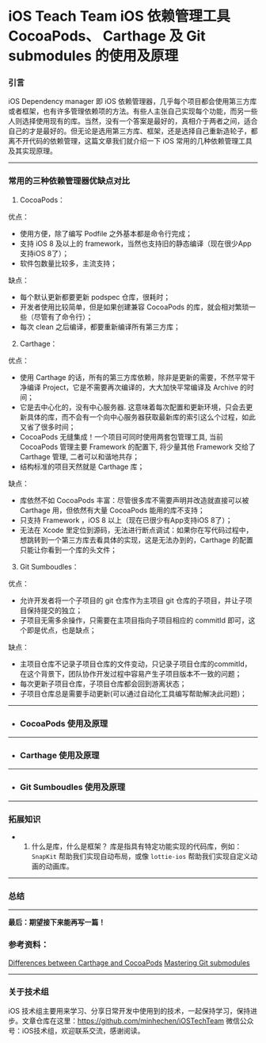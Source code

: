 # iOS Teach Team iOS 依赖管理工具 CocoaPods、 Carthage 及 Git submodules 的使用及原理

### **引言**
iOS Dependency manager 即 iOS 依赖管理器，几乎每个项目都会使用第三方库或者框架，也有许多管理依赖项的方法。有些人主张自己实现每个功能，而另一些人则选择使用现有的库。当然，没有一个答案是最好的，真相介于两者之间，适合自己的才是最好的。但无论是选用第三方库、框架，还是选择自己重新造轮子，都离不开代码的依赖管理，这篇文章我们就介绍一下 iOS 常用的几种依赖管理工具及其实现原理。

---
### **常用的三种依赖管理器优缺点对比**

1. CocoaPods：

优点：
* 使用方便，除了编写 Podfile 之外基本都是命令行完成；
* 支持 iOS 8 及以上的 framework，当然也支持旧的静态编译（现在很少App支持iOS 8了）；
* 软件包数量比较多，主流支持；

缺点：
* 每个默认更新都要更新 podspec 仓库，很耗时；
* 开发者使用比较简单，但是如果创建兼容 CocoaPods 的库，就会相对繁琐一些（尽管有了命令行）；
* 每次 clean 之后编译，都要重新编译所有第三方库；


2. Carthage：

优点：
* 使用 Carthage 的话，所有的第三方库依赖，除非是更新的需要，不然平常干净编译 Project，它是不需要再次编译的，大大加快平常编译及 Archive 的时间；
* 它是去中心化的，没有中心服务器. 这意味着每次配置和更新环境，只会去更新具体的库，而不会有一个向中心服务器获取最新库的索引这么个过程，如此又省了很多时间；
*  CocoaPods 无缝集成！一个项目可同时使用两套包管理工具, 当前 CocoaPods 管理主要 Framework 的配置下, 将少量其他 Framework 交给了 Carthage 管理, 二者可以和谐地共存；
* 结构标准的项目天然就是 Carthage 库；

缺点：
* 库依然不如 CocoaPods 丰富：尽管很多库不需要声明并改造就直接可以被 Carthage 用，但依然有大量 CocoaPods 能用的库不支持；
* 只支持 Framework ，iOS 8 以上（现在已很少有App支持iOS 8了）；
* 无法在 Xcode 里定位到源码，无法进行断点调试：如果你在写代码过程中，想跳转到一个第三方库去看具体的实现，这是无法办到的，Carthage 的配置只能让你看到一个库的头文件；


3. Git Sumboudles：

优点：
* 允许开发者将一个子项目的 git 仓库作为主项目 git 仓库的子项目，并让子项目保持提交的独立；
* 子项目无需多余操作，只需要在主项目指向子项目相应的 commitId 即可，这个即是优点，也是缺点；

缺点：
* 主项目仓库不记录子项目仓库的文件变动，只记录子项目仓库的commitId，在这个背景下，团队协作开发过程中容易产生子项目版本不一致的问题；
* 每次更新子项目仓库，子项目仓库都会回到游离状态；
* 子项目仓库总是需要手动更新(可以通过自动化工具编写帮助解决此问题)；


---
* ### CocoaPods 使用及原理


---
* ### Carthage 使用及原理

---
* ### Git Sumboudles 使用及原理


---
### 拓展知识
* 1. 什么是库，什么是框架？
库是指具有特定功能实现的代码库，例如：`SnapKit` 帮助我们实现自动布局，或像 `lottie-ios` 帮助我们实现自定义动画的动画库。

---
### 总结


---
**最后：期望接下来能再写一篇！**

### 参考资料：

[Differences between Carthage and CocoaPods](https://github.com/Carthage/Carthage#differences-between-carthage-and-cocoapods)
[Mastering Git submodules](https://medium.com/@porteneuve/mastering-git-submodules-34c65e940407)

---
### **关于技术组**
iOS 技术组主要用来学习、分享日常开发中使用到的技术，一起保持学习，保持进步。文章仓库在这里：https://github.com/minhechen/iOSTechTeam 微信公众号：iOS技术组，欢迎联系交流，感谢阅读。